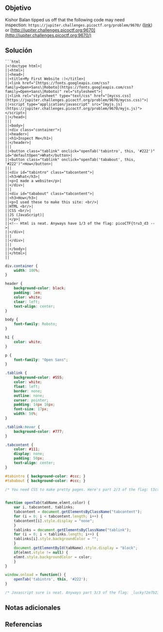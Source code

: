 ## Objetivo
Kishor Balan tipped us off that the following code may need inspection: `https://jupiter.challenges.picoctf.org/problem/9670/` ([link](https://jupiter.challenges.picoctf.org/problem/9670/)) or [http://jupiter.challenges.picoctf.org:9670](http://jupiter.challenges.picoctf.org:9670/)
## Solución
```
```html
|<!doctype html>|
||<html>|
||<head>|
||<title>My First Website :)</title>|
||<link href="[https://fonts.googleapis.com/css?family=Open+Sans\|Roboto](https://fonts.googleapis.com/css?family=Open+Sans\|Roboto)" rel="stylesheet">|
||<link rel="stylesheet" type="text/css" href="[mycss.css](https://jupiter.challenges.picoctf.org/problem/9670/mycss.css)">|
||<script type="application/javascript" src="[myjs.js](https://jupiter.challenges.picoctf.org/problem/9670/myjs.js)"></script>|
||</head>|
|||
||<body>|
||<div class="container">|
||<header>|
||<h1>Inspect Me</h1>|
||</header>|
|||
||<button class="tablink" onclick="openTab('tabintro', this, '#222')" id="defaultOpen">What</button>|
||<button class="tablink" onclick="openTab('tababout', this, '#222')">How</button>|
|||
||<div id="tabintro" class="tabcontent">|
||<h3>What</h3>|
||<p>I made a website</p>|
||</div>|
|||
||<div id="tababout" class="tabcontent">|
||<h3>How</h3>|
||<p>I used these to make this site: <br/>|
||HTML <br/>|
||CSS <br/>|
||JS (JavaScript)|
||</p>|
||<!-- Html is neat. Anyways have 1/3 of the flag: picoCTF{tru3_d3 -->|
||</div>|
|||
||</div>|
|||
||</body>|
||</html>|
||
```

```css
div.container {
    width: 100%;
}

header {
    background-color: black;
    padding: 1em;
    color: white;
    clear: left;
    text-align: center;
}

body {
    font-family: Roboto;
}

h1 {
    color: white;
}

p {
    font-family: "Open Sans";
}

.tablink {
    background-color: #555;
    color: white;
    float: left;
    border: none;
    outline: none;
    cursor: pointer;
    padding: 14px 16px;
    font-size: 17px;
    width: 50%;
}

.tablink:hover {
    background-color: #777;
}

.tabcontent {
    color: #111;
    display: none;
    padding: 50px;
    text-align: center;
}

#tabintro { background-color: #ccc; }
#tababout { background-color: #ccc; }

/* You need CSS to make pretty pages. Here's part 2/3 of the flag: t3ct1ve_0r_ju5t */
  
```
```js
function openTab(tabName,elmnt,color) {
    var i, tabcontent, tablinks;
    tabcontent = document.getElementsByClassName("tabcontent");
    for (i = 0; i < tabcontent.length; i++) {
	tabcontent[i].style.display = "none";
    }
    tablinks = document.getElementsByClassName("tablink");
    for (i = 0; i < tablinks.length; i++) {
	tablinks[i].style.backgroundColor = "";
    }
    document.getElementById(tabName).style.display = "block";
    if(elmnt.style != null) {
	elmnt.style.backgroundColor = color;
    }
}

window.onload = function() {
    openTab('tabintro', this, '#222');
}

/* Javascript sure is neat. Anyways part 3/3 of the flag: _lucky?2e7b23e3} *
```

## Notas adicionales

## Referencias